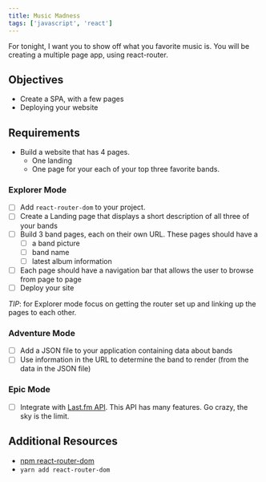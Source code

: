 ```yaml
---
title: Music Madness
tags: ['javascript', 'react']
---
```


For tonight, I want you to show off what you favorite music is. You will be creating a multiple page app, using react-router.

## Objectives

- Create a SPA, with a few pages
- Deploying your website

## Requirements

- Build a website that has 4 pages.
  - One landing
  - One page for your each of your top three favorite bands.

### Explorer Mode

- [ ] Add `react-router-dom` to your project.
- [ ] Create a Landing page that displays a short description of all three of your bands
- [ ] Build 3 band pages, each on their own URL. These pages should have a
  - [ ] a band picture
  - [ ] band name
  - [ ] latest album information
- [ ] Each page should have a navigation bar that allows the user to browse from page to page
- [ ] Deploy your site

_TIP_: for Explorer mode focus on getting the router set up and linking up the pages to each other.

### Adventure Mode

- [ ] Add a JSON file to your application containing data about bands
- [ ] Use information in the URL to determine the band to render (from the data in the JSON file)

### Epic Mode

- [ ] Integrate with [Last.fm API](https://www.last.fm/api). This API has many features. Go crazy, the sky is the limit.

## Additional Resources

- [npm react-router-dom](https://www.npmjs.com/package/react-router-dom)
- `yarn add react-router-dom`
